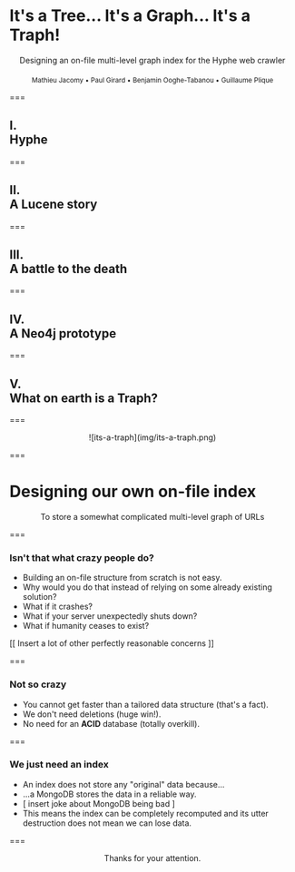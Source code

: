 # It's a Tree... It's a Graph... It's a Traph!

<center>
  <span class="red-title">
    Designing an on-file multi-level graph index for the Hyphe web crawler
  </span>
</center>

<br>

<center>
  <small>
    Mathieu Jacomy • Paul Girard • Benjamin Ooghe-Tabanou • Guillaume Plique
  </small>
</center>

===

<h2>
  <span class="red-number">I.</span><br>Hyphe
</h2>

===

<h2>
  <span class="red-number">II.</span><br>A Lucene story
</h2>

===

<h2>
  <span class="red-number">III.</span><br>A battle to the death
</h2>

===

<h2>
  <span class="red-number">IV.</span><br>A Neo4j prototype
</h2>

===

<h2>
  <span class="red-number">V.</span><br>What on earth is a Traph?
</h2>

===

<center>
  ![its-a-traph](img/its-a-traph.png)
</center>

===

# Designing our own on-file index

<center class="red">
  To store a somewhat complicated multi-level graph of URLs
</center>

===

### Isn't that what crazy people do?

* Building an on-file structure from scratch is not easy.
* Why would you do that instead of relying on some already existing solution?
* What if it crashes?
* What if your server unexpectedly shuts down?
* What if humanity ceases to exist?

\[\[ Insert a lot of other perfectly reasonable concerns \]\]

===

### Not so crazy

* You cannot get faster than a tailored data structure (that's a fact).
* We don't need deletions (huge win!).
* No need for an **ACID** database (totally overkill).

===

### We just need an index

* An index does not store any "original" data because...
* ...a MongoDB stores the data in a reliable way.
* \[ insert joke about MongoDB being bad \]
* This means the index can be completely recomputed and its utter destruction does not mean we can lose data.

===

<center>
  Thanks for your attention.
</center>
